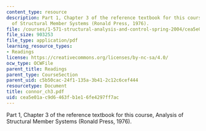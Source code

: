 ```yaml
---
content_type: resource
description: Part 1, Chapter 3 of the reference textbook for this course, Analysis
  of Structural Member Systems (Ronald Press, 1976).
file: /courses/1-571-structural-analysis-and-control-spring-2004/cea5e01ac9d6463fb1e16fe4297ff7ac_connor_ch3.pdf
file_size: 903253
file_type: application/pdf
learning_resource_types:
- Readings
license: https://creativecommons.org/licenses/by-nc-sa/4.0/
ocw_type: OCWFile
parent_title: Readings
parent_type: CourseSection
parent_uid: c5b50cac-24f1-135a-3b41-2c12c6cef444
resourcetype: Document
title: connor_ch3.pdf
uid: cea5e01a-c9d6-463f-b1e1-6fe4297ff7ac
---
```

Part 1, Chapter 3 of the reference textbook for this course, Analysis of Structural Member Systems (Ronald Press, 1976).